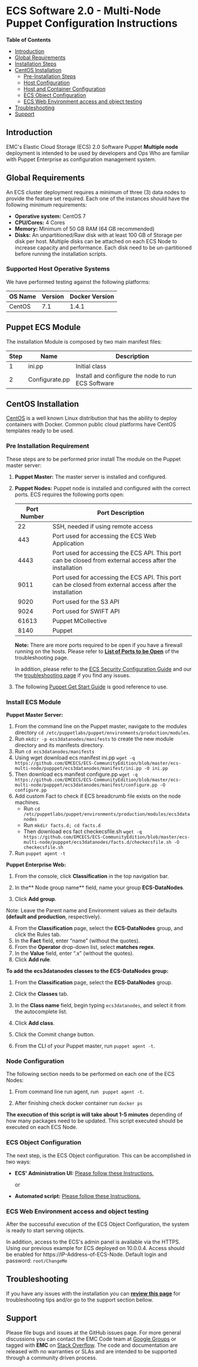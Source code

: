 # ECS Software 2.0 - Multi-Node Puppet Configuration Instructions


**Table of Contents**
- [Introduction](#introduction)
- [Global Requirements](#global-requirements)
- [Installation Steps](#installation-steps)
- [CentOS Installation](#centos-installation)
	- [Pre-Installation Steps](#pre-installation-steps)
	- [Host Configuration](#host-configuration)
	- [Host and Container Configuration](#host-and-container-configuration)
	- [ECS Object Configuration](#ecs-object-configuration)
	- [ECS Web Environment access and object testing](#ecs-web-environment-access-and-object-testing)
- [Troubleshooting](#troubleshooting)
- [Support](#support)



## Introduction

EMC's Elastic Cloud Storage (ECS) 2.0 Software Puppet **Multiple node** deployment is intended to be used by developers and Ops Who are familiar with Puppet Enterprise as configuration management system.


## Global Requirements

An ECS cluster deployment requires a minimum of three (3) data nodes to provide the feature set required. Each one of the instances should have the following minimum requirements: 

- **Operative system:** CentOS 7
- **CPU/Cores:** 4 Cores
- **Memory:** Minimum of 50 GB RAM (64 GB recommended)
- **Disks:** An unpartitioned/Raw disk with at least 100 GB of Storage per disk per host. Multiple disks can be attached on each ECS Node to increase capacity and performance. Each disk need to be un-partitioned before running the installation scripts.


### Supported Host Operative Systems

We have performed testing against the following platforms: 

OS Name | Version | Docker Version |
|-------|---------|----------------|
|CentOS	| 7.1	  | 1.4.1          |


## Puppet ECS Module 

The installation Module is composed by two main manifest files:

|Step| Name | Description |
|------|------|-----------|
|1| ini.pp | Initial class|
|2| Configurate.pp  | Install and configure the node to run ECS Software|


## CentOS Installation

[CentOS](http://www.centos.org/) is a well known Linux distribution that has the ability to deploy containers with Docker. Common public cloud platforms have CentOS templates ready to be used.


### Pre Installation Requirement

These steps are to be performed prior install The module on the Puppet master server:

1. **Puppet Master:** The master server is installed and configured.

2. **Puppet Nodes:** Puppet node is installed and configured with the correct ports. ECS requires the following ports open:

	|Port Number|Port Description|
	|-----------|----------------|
	|22| SSH, needed if using remote access |
	|443 | Port used for accessing the ECS Web Application|
	|4443| Port used for accessing the ECS API. This port can be closed from external access after the installation|
	|9011| Port used for accessing the ECS API. This port can be closed from external access after the installation|
	|9020| Port used for the S3 API|
	|9024| Port used for SWIFT API |
	|61613| Puppet MCollective |
	|8140| Puppet |

	**Note:** There are more ports required to be open if you have a firewall running on the hosts. Please refer to **[List of Ports to be Open](https://github.com/EMCECS/ECS-CommunityEdition/blob/master/Documentation/ECS-Troubleshooting.md#list-of-open-ports-required-on-each-ecs-data-node)** of the troubleshooting page.

	In addition, please refer to the [ECS Security Configuration Guide](https://community.emc.com/docs/DOC-45012 "ECS Security Configuration Guide") and our the [troubleshooting page](https://github.com/EMCECS/ECS-CommunityEdition/blob/master/Documentation/ECS-Troubleshooting.md "troubleshooting page") if you find any issues.

3. The following [Puppet Get Start Guide](http://info.puppetlabs.com/pe-azure-gsg.html) is good reference to use.

### Install ECS Module 

**Puppet Master Server:**
 
1. From the command line on the Puppet master, navigate to the modules directory `cd /etc/puppetlabs/puppet/environments/production/modules`.
2. Run `mkdir -p ecs3datanodes/manifests` to create the new module directory and its manifests directory.
3. Run `cd ecs3datanodes/manifests`
3. Using wget download ecs manifest ini.pp `wget -q https://github.com/EMCECS/ECS-CommunityEdition/blob/master/ecs-multi-node/pupppet/ecs3datanodes/manifest/ini.pp -O ini.pp`
4. Then download ecs manifest configure.pp `wget -q https://github.com/EMCECS/ECS-CommunityEdition/blob/master/ecs-multi-node/pupppet/ecs3datanodes/manifest/configure.pp -O configure.pp`
5. Add custom Fact to check if ECS breadcrumb file exists on the node machines.
	- Run `cd /etc/puppetlabs/puppet/environments/production/modules/ecs3datanodes`
	- Run `mkdir facts.d; cd facts.d`
	- Then download ecs fact checkecsfile.sh `wget -q https://github.com/EMCECS/ECS-CommunityEdition/blob/master/ecs-multi-node/pupppet/ecs3datanodes/facts.d/checkecsfile.sh -O checkecsfile.sh`
5. Run `puppet agent -t`


**Puppet Enterprise Web:**

1. From the console, click **Classification** in the top navigation bar.

2. In the** Node group name** field, name your group **ECS-DataNodes**.
3. Click **Add group**.

Note: Leave the Parent name and Environment values as their defaults **(default and production**, respectively).

4. From the **Classification** page, select the **ECS-DataNodes** group, and click the Rules tab.
5. In the **Fact** field, enter “name” (without the quotes).
6. From the **Operator** drop-down list, select **matches regex**.
7. In the **Value** field, enter “.x” (without the quotes).
8. Click **Add rule**.

**To add the ecs3datanodes classes to the ECS-DataNodes group:**

1. From the **Classification** page, select the **ECS-DataNodes** group.
2. Click the **Classes** tab.
3. In the **Class name** field, begin typing `ecs3datanodes`, and select it from the autocomplete list.
4. Click **Add class**.
6. Click the Commit change button.

7. From the CLI of your Puppet master, run `puppet agent -t`.


### Node Configuration

The following section needs to be performed on each one of the ECS Nodes:

1. From command line run agent, run ` puppet agent -t`.

2. After finishing check docker container run `docker ps`

**The execution of this script is will take about 1-5 minutes** depending of how many packages need to be updated. This script executed should be executed on each ECS Node.


### ECS Object Configuration 

The next step, is the ECS Object configuration. This can be accomplished in two ways: 

- **ECS' Administration UI:** [Please follow these Instructions.](https://github.com/EMCECS/ECS-CommunityEdition/blob/master/Documentation/ECS-UI-Web-Interface.md "ECS UI Object Configuration via Administration website")

	or

- **Automated script:** [Please follow these Instructions.](https://github.com/EMCECS/ECS-CommunityEdition/blob/master/Documentation/ECS-MultiNode-Instructions.md#ecs-object-configuration "ECS UI Object Configuration via Automated script")





### ECS Web Environment access and object testing

After the successful execution of the ECS Object Configuration, the system is ready to start serving objects.

In addition, access to the ECS's admin panel is available via the HTTPS. Using our previous example for ECS deployed on 10.0.0.4. Access should be enabled for https://IP-Address-of-ECS-Node. Default login and password: `root/ChangeMe`
  

## Troubleshooting
If you have any issues with the installation you can **[review this page](https://github.com/EMCECS/ECS-CommunityEdition/blob/master/Documentation/ECS-Troubleshooting.md "Troubleshooting page")** for troubleshooting tips and/or go to the support section bellow.


## Support

Please file bugs and issues at the GitHub issues page. For more general discussions you can contact the EMC Code team at <a href="https://groups.google.com/forum/#!forum/emccode-users">Google Groups</a> or tagged with **EMC** on <a href="https://stackoverflow.com">Stack Overflow</a>. The code and documentation are released with no warranties or SLAs and are intended to be supported through a community driven process.
